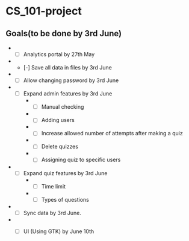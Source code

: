 # CS_101-project
## Goals(to be done by 3rd June)
* * [ ] Analytics portal by 27th May
* * [-] Save all data in files by 3rd June
* * [ ] Allow changing password by 3rd June
* * [ ] Expand admin features by 3rd June
    * * [ ] Manual checking
    * * [ ] Adding users
    * * [ ] Increase allowed number of attempts after making a quiz
    * * [ ] Delete quizzes
    * * [ ] Assigning quiz to specific users
* * [ ] Expand quiz features by 3rd June
    * * [ ] Time limit
    * * [ ] Types of questions 
* * [ ] Sync data by 3rd June.
* * [ ] UI (Using GTK) by June 10th


